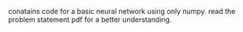 conatains code for a basic neural network using only numpy. read the problem statement pdf for a better understanding.

